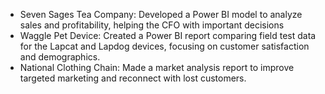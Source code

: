 - Seven Sages Tea Company: Developed a Power BI model to analyze sales and profitability, helping the CFO with important decisions
- Waggle Pet Device: Created a Power BI report comparing field test data for the Lapcat and Lapdog devices, focusing on customer satisfaction and demographics.
- National Clothing Chain: Made a market analysis report to improve targeted marketing and reconnect with lost customers.
